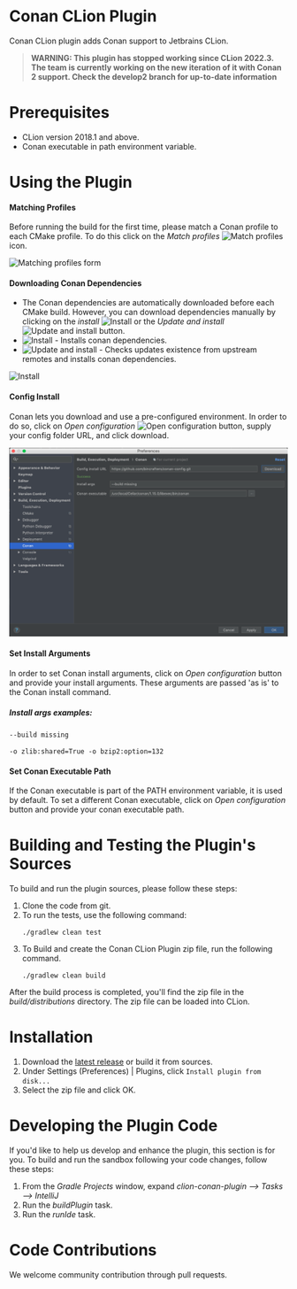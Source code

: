 # Conan CLion Plugin
Conan CLion plugin adds Conan support to Jetbrains CLion.


> **WARNING: This plugin has stopped working since CLion 2022.3. The team is currently working on the new iteration of it with Conan 2 support. Check the develop2 branch for up-to-date information**


# Prerequisites
* CLion version 2018.1 and above.
* Conan executable in path environment variable.

# Using the Plugin
#### Matching Profiles
Before running the build for the first time, please match a Conan profile to each CMake profile.
To do this click on the *Match profiles* ![Match profiles](src/main/resources/icons/properties.png?raw=true "Match profiles") icon.

![Matching profiles form](src/main/resources/screenshots/matching-profiles.png?raw=true "Matching profiles form")

#### Downloading Conan Dependencies
* The Conan dependencies are automatically downloaded before each CMake build.
However, you can download dependencies manually by clicking on the *install* ![Install](src/main/resources/icons/conan.png?raw=true "Install") or the *Update and install* ![Update and install](src/main/resources/icons/conan-update-install.png?raw=true "Update and install") button.
* ![Install](src/main/resources/icons/conan.png?raw=true "Install") - Installs conan dependencies.
* ![Update and install](src/main/resources/icons/conan-update-install.png?raw=true "Update and install") - Checks updates existence from upstream remotes and installs conan dependencies.

![Install](src/main/resources/screenshots/install.png?raw=true "Install")

#### Config Install
Conan lets you download and use a pre-configured environment. In order to do so, click on *Open configuration* ![Open configuration](src/main/resources/icons/settings.png?raw=true "Open configuration") button, supply your config folder URL, and click download.

![Install](src/main/resources/screenshots/config-install.png?raw=true "Config install")

#### Set Install Arguments
In order to set Conan install arguments, click on *Open configuration* button and provide your install arguments.
These arguments are passed 'as is' to the Conan install command.

##### Install args examples:

```
--build missing
```
```
-o zlib:shared=True -o bzip2:option=132
```

#### Set Conan Executable Path
If the Conan executable is part of the PATH environment variable, it is used by default.
To set a different Conan executable, click on *Open configuration* button and provide your conan executable path.

# Building and Testing the Plugin's Sources
To build and run the plugin sources, please follow these steps:
1. Clone the code from git.
2. To run the tests, use the following command:
    ```
    ./gradlew clean test
    ```
3. To Build and create the Conan CLion Plugin zip file, run the following command.
    ```
    ./gradlew clean build
    ```
After the build process is completed, you'll find the zip file in the *build/distributions* directory.
The zip file can be loaded into CLion.

# Installation  
1. Download the [latest release](https://github.com/conan-io/conan-clion-plugin/releases/latest) or build it from sources.
2. Under Settings (Preferences) | Plugins, click `Install plugin from disk...`
3. Select the zip file and click OK.

# Developing the Plugin Code
If you'd like to help us develop and enhance the plugin, this section is for you.
To build and run the sandbox following your code changes, follow these steps:

1. From the *Gradle Projects* window, expand *clion-conan-plugin --> Tasks --> IntelliJ*
2. Run the *buildPlugin* task.
3. Run the *runIde* task.

# Code Contributions
We welcome community contribution through pull requests.
